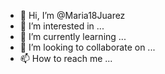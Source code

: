 - 👋 Hi, I’m @Maria18Juarez
- 👀 I’m interested in ...
- 🌱 I’m currently learning ...
- 💞️ I’m looking to collaborate on ...
- 📫 How to reach me ...

<!---
Maria18Juarez/Maria18Juarez is a ✨ special ✨ repository because its `README.md` (this file) appears on your GitHub profile.
You can click the Preview link to take a look at your changes.
--->
